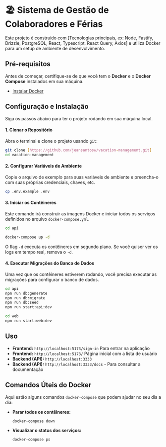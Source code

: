 


# 🏖️ Sistema de Gestão de Colaboradores e Férias

Este projeto é construído com [Tecnologias principais, ex: Node, Fastify, Drizzle, PostgreSQL, React, Typescript, React Query, Axios] 
e utiliza Docker para um setup de ambiente de desenvolvimento.

## Pré-requisitos

Antes de começar, certifique-se de que você tem o **Docker** e o **Docker Compose** instalados em sua máquina.

  * [Instalar Docker](https://docs.docker.com/get-docker/)

## Configuração e Instalação

Siga os passos abaixo para ter o projeto rodando em sua máquina local.

#### 1\. Clonar o Repositório

Abra o terminal e clone o projeto usando `git`:

```bash
git clone [https://github.com/jeansantosw/vacation-management.git]
cd vacation-management
```

#### 2\. Configurar Variáveis de Ambiente

Copie o arquivo de exemplo para suas variáveis de ambiente e preencha-o com suas próprias credenciais, chaves, etc.

```bash
cp .env.example .env
```

#### 3\. Iniciar os Contêineres

Este comando irá construir as imagens Docker e iniciar todos os serviços definidos no arquivo `docker-compose.yml`.

```bash
cd api

docker-compose up -d
```

O flag `-d` executa os contêineres em segundo plano. Se você quiser ver os logs em tempo real, remova o `-d`.

#### 4\. Executar Migrações do Banco de Dados

Uma vez que os contêineres estiverem rodando, você precisa executar as migrações para configurar o banco de dados.

```bash
cd api
npm run db:generate
npm run db:migrate
npm run db:seed
npm run start:api:dev

cd web
npm run start:web:dev
```

## Uso

  - **Frontend:** `http://localhost:5173/sign-in` Para entrar na aplicação
  - **Frontend:** `http://localhost:5173/` Página inicial com a lista de usuário
  - **Backend (API):** `http://localhost:3333`
  - **Backend (API):** `http://localhost:3333/docs` - Para consultar a documentação 

## Comandos Úteis do Docker

Aqui estão alguns comandos `docker-compose` que podem ajudar no seu dia a dia:

  - **Parar todos os contêineres:**
    ```bash
    docker-compose down
    ```
  - **Visualizar o status dos serviços:**
    ```bash
    docker-compose ps
    ```
